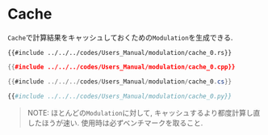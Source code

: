 # Cache

`Cache`で計算結果をキャッシュしておくための`Modulation`を生成できる.

```rust,edition2021
{{#include ../../../codes/Users_Manual/modulation/cache_0.rs}}
```

```cpp
{{#include ../../../codes/Users_Manual/modulation/cache_0.cpp}}
```

```cs
{{#include ../../../codes/Users_Manual/modulation/cache_0.cs}}
```

```python
{{#include ../../../codes/Users_Manual/modulation/cache_0.py}}
```

> NOTE: ほとんどの`Modulation`に対して, キャッシュするより都度計算し直したほうが速い. 使用時は必ずベンチマークを取ること.
